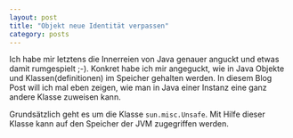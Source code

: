 ```yaml
---
layout: post
title: "Objekt neue Identität verpassen"
category: posts
---
```

Ich habe mir letztens die Innerreien von Java genauer anguckt und etwas damit rumgespielt ;-). Konkret habe ich mir angeguckt, wie in Java Objekte und Klassen(definitionen) im Speicher gehalten werden.
In diesem Blog Post will ich mal eben zeigen, wie man in Java einer Instanz eine ganz andere Klasse zuweisen kann.

Grundsätzlich geht es um die Klasse `sun.misc.Unsafe`. Mit Hilfe dieser Klasse kann auf den Speicher der JVM zugegriffen werden.